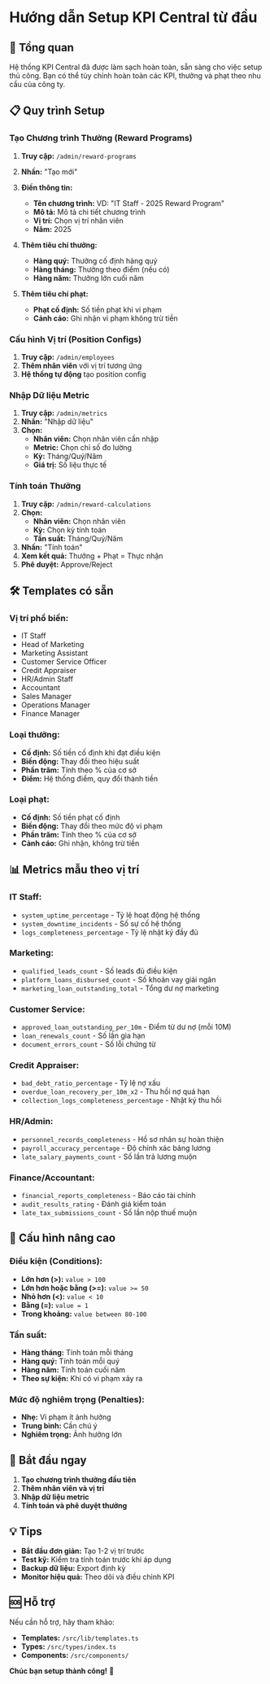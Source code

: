 # Hướng dẫn Setup KPI Central từ đầu

## 🎯 Tổng quan

Hệ thống KPI Central đã được làm sạch hoàn toàn, sẵn sàng cho việc setup thủ công. Bạn có thể tùy chỉnh hoàn toàn các KPI, thưởng và phạt theo nhu cầu của công ty.

## 📋 Quy trình Setup

### Tạo Chương trình Thưởng (Reward Programs)

1. **Truy cập:** `/admin/reward-programs`
2. **Nhấn:** "Tạo mới" 
3. **Điền thông tin:**
   - **Tên chương trình:** VD: "IT Staff - 2025 Reward Program"
   - **Mô tả:** Mô tả chi tiết chương trình
   - **Vị trí:** Chọn vị trí nhân viên
   - **Năm:** 2025

4. **Thêm tiêu chí thưởng:**
   - **Hàng quý:** Thưởng cố định hàng quý
   - **Hàng tháng:** Thưởng theo điểm (nếu có)
   - **Hàng năm:** Thưởng lớn cuối năm

5. **Thêm tiêu chí phạt:**
   - **Phạt cố định:** Số tiền phạt khi vi phạm
   - **Cảnh cáo:** Ghi nhận vi phạm không trừ tiền

### Cấu hình Vị trí (Position Configs)

1. **Truy cập:** `/admin/employees` 
2. **Thêm nhân viên** với vị trí tương ứng
3. **Hệ thống tự động** tạo position config

### Nhập Dữ liệu Metric

1. **Truy cập:** `/admin/metrics`
2. **Nhấn:** "Nhập dữ liệu"
3. **Chọn:**
   - **Nhân viên:** Chọn nhân viên cần nhập
   - **Metric:** Chọn chỉ số đo lường
   - **Kỳ:** Tháng/Quý/Năm
   - **Giá trị:** Số liệu thực tế

### Tính toán Thưởng

1. **Truy cập:** `/admin/reward-calculations`
2. **Chọn:**
   - **Nhân viên:** Chọn nhân viên
   - **Kỳ:** Chọn kỳ tính toán
   - **Tần suất:** Tháng/Quý/Năm
3. **Nhấn:** "Tính toán"
4. **Xem kết quả:** Thưởng + Phạt = Thực nhận
5. **Phê duyệt:** Approve/Reject

## 🛠️ Templates có sẵn

### Vị trí phổ biến:
- IT Staff
- Head of Marketing  
- Marketing Assistant
- Customer Service Officer
- Credit Appraiser
- HR/Admin Staff
- Accountant
- Sales Manager
- Operations Manager
- Finance Manager

### Loại thưởng:
- **Cố định:** Số tiền cố định khi đạt điều kiện
- **Biến động:** Thay đổi theo hiệu suất
- **Phần trăm:** Tính theo % của cơ sở
- **Điểm:** Hệ thống điểm, quy đổi thành tiền

### Loại phạt:
- **Cố định:** Số tiền phạt cố định
- **Biến động:** Thay đổi theo mức độ vi phạm
- **Phần trăm:** Tính theo % của cơ sở
- **Cảnh cáo:** Ghi nhận, không trừ tiền

## 📊 Metrics mẫu theo vị trí

### IT Staff:
- `system_uptime_percentage` - Tỷ lệ hoạt động hệ thống
- `system_downtime_incidents` - Số sự cố hệ thống
- `logs_completeness_percentage` - Tỷ lệ nhật ký đầy đủ

### Marketing:
- `qualified_leads_count` - Số leads đủ điều kiện
- `platform_loans_disbursed_count` - Số khoản vay giải ngân
- `marketing_loan_outstanding_total` - Tổng dư nợ marketing

### Customer Service:
- `approved_loan_outstanding_per_10m` - Điểm từ dư nợ (mỗi 10M)
- `loan_renewals_count` - Số lần gia hạn
- `document_errors_count` - Số lỗi chứng từ

### Credit Appraiser:
- `bad_debt_ratio_percentage` - Tỷ lệ nợ xấu
- `overdue_loan_recovery_per_10m_x2` - Thu hồi nợ quá hạn
- `collection_logs_completeness_percentage` - Nhật ký thu hồi

### HR/Admin:
- `personnel_records_completeness` - Hồ sơ nhân sự hoàn thiện
- `payroll_accuracy_percentage` - Độ chính xác bảng lương
- `late_salary_payments_count` - Số lần trả lương muộn

### Finance/Accountant:
- `financial_reports_completeness` - Báo cáo tài chính
- `audit_results_rating` - Đánh giá kiểm toán
- `late_tax_submissions_count` - Số lần nộp thuế muộn

## 🔧 Cấu hình nâng cao

### Điều kiện (Conditions):
- **Lớn hơn (>):** `value > 100`
- **Lớn hơn hoặc bằng (>=):** `value >= 50`
- **Nhỏ hơn (<):** `value < 10`
- **Bằng (=):** `value = 1`
- **Trong khoảng:** `value between 80-100`

### Tần suất:
- **Hàng tháng:** Tính toán mỗi tháng
- **Hàng quý:** Tính toán mỗi quý
- **Hàng năm:** Tính toán cuối năm
- **Theo sự kiện:** Khi có vi phạm xảy ra

### Mức độ nghiêm trọng (Penalties):
- **Nhẹ:** Vi phạm ít ảnh hưởng
- **Trung bình:** Cần chú ý
- **Nghiêm trọng:** Ảnh hưởng lớn

## 🚀 Bắt đầu ngay

1. **Tạo chương trình thưởng đầu tiên**
2. **Thêm nhân viên và vị trí**
3. **Nhập dữ liệu metric**
4. **Tính toán và phê duyệt thưởng**

## 💡 Tips

- **Bắt đầu đơn giản:** Tạo 1-2 vị trí trước
- **Test kỹ:** Kiểm tra tính toán trước khi áp dụng
- **Backup dữ liệu:** Export định kỳ
- **Monitor hiệu quả:** Theo dõi và điều chỉnh KPI

## 🆘 Hỗ trợ

Nếu cần hỗ trợ, hãy tham khảo:
- **Templates:** `/src/lib/templates.ts`
- **Types:** `/src/types/index.ts`
- **Components:** `/src/components/`

**Chúc bạn setup thành công!** 🎉
